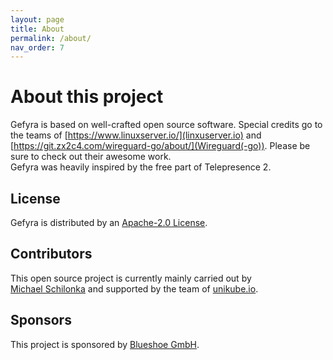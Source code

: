 ```yaml
---
layout: page
title: About
permalink: /about/
nav_order: 7
---
```

# About this project
Gefyra is based on well-crafted open source software. Special credits go to the teams of 
[https://www.linuxserver.io/](linxuserver.io) and [https://git.zx2c4.com/wireguard-go/about/](Wireguard(-go)). Please
be sure to check out their awesome work.  
Gefyra was heavily inspired by the free part of Telepresence 2.

## License
Gefyra is distributed by an [Apache-2.0 License](https://github.com/gefyrahq/gefyra/tree/main/LICENSE).

## Contributors
This open source project is currently mainly carried out by  
[Michael Schilonka](https://github.com/Schille)
and supported by the team of [unikube.io](https://unikube.io).

## Sponsors
This project is sponsored by [Blueshoe GmbH](https://blueshoe.de).

